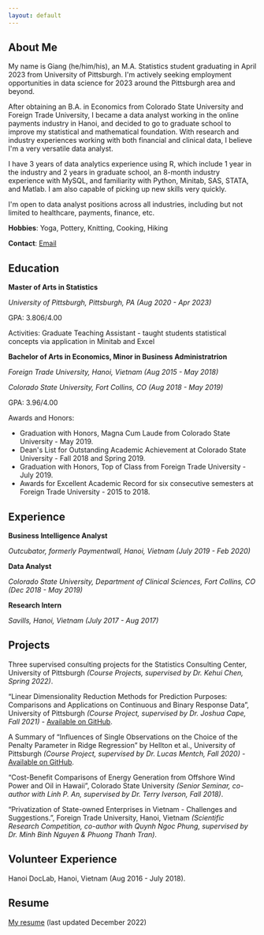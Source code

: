 ```yaml
---
layout: default
---
```


## About Me

My name is Giang (he/him/his), an M.A. Statistics student graduating in April 2023 from University of Pittsburgh. I'm actively seeking employment opportunities in data science for 2023 around the Pittsburgh area and beyond.

After obtaining an B.A. in Economics from Colorado State University and Foreign Trade University, I became a data analyst working in the online payments industry in Hanoi, and decided to go to graduate school to improve my statistical and mathematical foundation. With research and industry experiences working with both financial and clinical data, I believe I'm a very versatile data analyst. 

I have 3 years of data analytics experience using R, which include 1 year in the industry and 2 years in graduate school, an 8-month industry experience with MySQL, and familiarity with Python, Minitab, SAS, STATA, and Matlab. I am also capable of picking up new skills very quickly.

I'm open to data analyst positions across all industries, including but not limited to healthcare, payments, finance, etc.

**Hobbies**: Yoga, Pottery, Knitting, Cooking, Hiking

**Contact**: [Email](vutatruonggiang@gmail.com)

## Education

**Master of Arts in Statistics** 

*University of Pittsburgh, Pittsburgh, PA (Aug 2020 - Apr 2023)*

GPA: 3.806/4.00

Activities: Graduate Teaching Assistant - taught students statistical concepts via application in Minitab and Excel 

**Bachelor of Arts in Economics, Minor in Business Administratrion**

*Foreign Trade University, Hanoi, Vietnam (Aug 2015 - May 2018)*

*Colorado State University, Fort Collins, CO (Aug 2018 - May 2019)*

GPA: 3.96/4.00

Awards and Honors:

* Graduation with Honors, Magna Cum Laude from Colorado State University - May 2019.
* Dean's List for Outstanding Academic Achievement at Colorado State University - Fall 2018 and Spring 2019.
* Graduation with Honors, Top of Class from Foreign Trade University - July 2019.
* Awards for Excellent Academic Record for six consecutive semesters at Foreign Trade University - 2015 to 2018.

## Experience

**Business Intelligence Analyst**

*Outcubator, formerly Paymentwall, Hanoi, Vietnam (July 2019 - Feb 2020)*

**Data Analyst**

*Colorado State University, Department of Clinical Sciences, Fort Collins, CO (Dec 2018 - May 2019)*

**Research Intern**

*Savills, Hanoi, Vietnam (July 2017 - Aug 2017)*

## Projects

Three supervised consulting projects for the Statistics Consulting Center, University of Pittsburgh *(Course Projects, supervised by Dr. Kehui Chen, Spring 2022)*.

“Linear Dimensionality Reduction Methods for Prediction Purposes: Comparisons and Applications on Continuous and Binary Response Data”, University of Pittsburgh *(Course Project, supervised by Dr. Joshua Cape, Fall 2021)* - [Available on GitHub](https://github.com/giaangvu/Linear_Dimensionality_Reduction).

A Summary of “Influences of Single Observations on the Choice of the Penalty Parameter in Ridge Regression” by Hellton et al., University of Pittsburgh *(Course Project, supervised by Dr. Lucas Mentch, Fall 2020)* - [Available on GitHub](https://github.com/giaangvu/Ridge_Penalty_Parameter).

“Cost-Benefit Comparisons of Energy Generation from Offshore Wind Power and Oil in Hawaii”, Colorado State University *(Senior Seminar, co-author with Linh P. An, supervised by Dr. Terry Iverson, Fall 2018)*.

“Privatization of State-owned Enterprises in Vietnam - Challenges and Suggestions.”, Foreign Trade University, Hanoi, Vietnam *(Scientific Research Competition, co-author with Quynh Ngoc Phung, supervised by Dr. Minh Binh Nguyen & Phuong Thanh Tran)*.

## Volunteer Experience

Hanoi DocLab, Hanoi, Vietnam (Aug 2016 - July 2018).

## Resume

[My resume](https://drive.google.com/file/d/1-oU5aAQ88II8_Ngtx6YXcO9Waadmv8fq/view?usp=sharing) (last updated December 2022)
